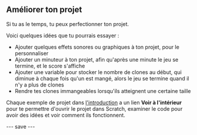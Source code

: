## Améliorer ton projet

Si tu as le temps, tu peux perfectionner ton projet.

Voici quelques idées que tu pourrais essayer :
- Ajouter quelques effets sonores ou graphiques à ton projet, pour le personnaliser
- Ajouter un minuteur à ton projet, afin qu'après une minute le jeu se termine, et le score s'affiche
- Ajouter une variable pour stocker le nombre de clones au début, qui diminue à chaque fois qu'un est mangé, alors le jeu se termine quand il n'y a plus de clones
- Rendre tes clones immangeables lorsqu'ils atteignent une certaine taille

Chaque exemple de projet dans [l'introduction](.) a un lien **Voir à l'intérieur** pour te permettre d'ouvrir le projet dans Scratch, examiner le code pour avoir des idées et voir comment ils fonctionnent.

--- save ---
